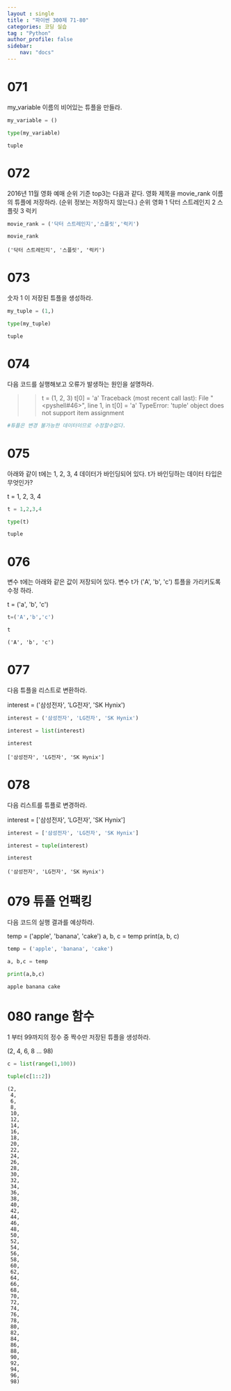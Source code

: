 ```yaml
---
layout : single
title : "파이썬 300제 71-80"
categories: 코딩 실습
tag : "Python"
author_profile: false
sidebar:
    nav: "docs"
---
```

# 071
my_variable 이름의 비어있는 튜플을 만들라. 


```python
my_variable = ()
```


```python
type(my_variable)
```




    tuple



# 072
2016년 11월 영화 예매 순위 기준 top3는 다음과 같다. 영화 제목을 movie_rank 이름의 튜플에 저장하라. (순위 정보는 저장하지 않는다.)
순위	영화
1	닥터 스트레인지
2	스플릿
3	럭키


```python
movie_rank = ('닥터 스트레인지','스플릿','럭키')
```


```python
movie_rank
```




    ('닥터 스트레인지', '스플릿', '럭키')



# 073
숫자 1 이 저장된 튜플을 생성하라.


```python
my_tuple = (1,)
```


```python
type(my_tuple)
```




    tuple



# 074
다음 코드를 실행해보고 오류가 발생하는 원인을 설명하라.

>> t = (1, 2, 3)
>> t[0] = 'a'
Traceback (most recent call last):
  File "<pyshell#46>", line 1, in <module>
    t[0] = 'a'
TypeError: 'tuple' object does not support item assignment


```python
#튜플은 변경 불가능한 데이터이므로 수정할수없다.
```

# 075
아래와 같이 t에는 1, 2, 3, 4 데이터가 바인딩되어 있다. t가 바인딩하는 데이터 타입은 무엇인가?

t = 1, 2, 3, 4


```python
t = 1,2,3,4
```


```python
type(t)
```




    tuple



# 076
변수 t에는 아래와 같은 값이 저장되어 있다. 변수 t가 ('A', 'b', 'c') 튜플을 가리키도록 수정 하라.

t = ('a', 'b', 'c')


```python
t=('A','b','c')
```


```python
t
```




    ('A', 'b', 'c')



# 077
다음 튜플을 리스트로 변환하라.

interest = ('삼성전자', 'LG전자', 'SK Hynix') 


```python
interest = ('삼성전자', 'LG전자', 'SK Hynix')
```


```python
interest = list(interest)
```


```python
interest
```




    ['삼성전자', 'LG전자', 'SK Hynix']



# 078
다음 리스트를 튜플로 변경하라.

interest = ['삼성전자', 'LG전자', 'SK Hynix']


```python
interest = ['삼성전자', 'LG전자', 'SK Hynix']
```


```python
interest = tuple(interest)
```


```python
interest
```




    ('삼성전자', 'LG전자', 'SK Hynix')



# 079 튜플 언팩킹
다음 코드의 실행 결과를 예상하라.

temp = ('apple', 'banana', 'cake')
a, b, c = temp
print(a, b, c)


```python
temp = ('apple', 'banana', 'cake')
```


```python
a, b,c = temp
```


```python
print(a,b,c)
```

    apple banana cake
    

# 080 range 함수
1 부터 99까지의 정수 중 짝수만 저장된 튜플을 생성하라.

(2, 4, 6, 8 ... 98) 


```python
c = list(range(1,100))
```


```python
tuple(c[1::2])
```




    (2,
     4,
     6,
     8,
     10,
     12,
     14,
     16,
     18,
     20,
     22,
     24,
     26,
     28,
     30,
     32,
     34,
     36,
     38,
     40,
     42,
     44,
     46,
     48,
     50,
     52,
     54,
     56,
     58,
     60,
     62,
     64,
     66,
     68,
     70,
     72,
     74,
     76,
     78,
     80,
     82,
     84,
     86,
     88,
     90,
     92,
     94,
     96,
     98)




```python


```

